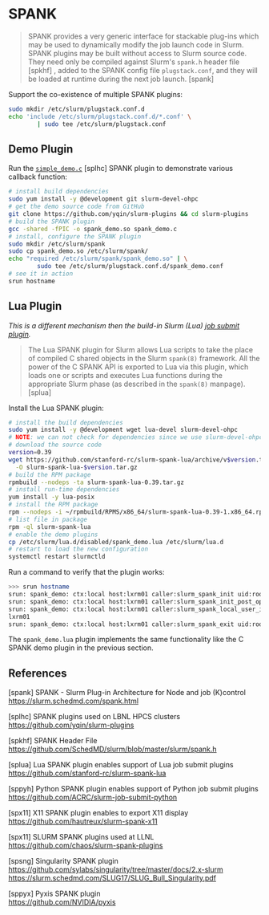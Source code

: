 # SPANK

> SPANK provides a very generic interface for stackable plug-ins which may be
> used to dynamically modify the job launch code in Slurm. SPANK plugins may be
> built without access to Slurm source code. They need only be compiled against
> Slurm's `spank.h` header file [spkhf] , added to the SPANK config file
> `plugstack.conf`, and they will be loaded at runtime during the next job
> launch. [spank]

Support the co-existence of multiple SPANK plugins:

```bash
sudo mkdir /etc/slurm/plugstack.conf.d
echo 'include /etc/slurm/plugstack.conf.d/*.conf' \
        | sudo tee /etc/slurm/plugstack.conf
```

## Demo Plugin

Run the [`simple_demo.c`][demo] [splhc] SPANK plugin to demonstrate various
callback function:

[demo]: https://github.com/yqin/slurm-plugins/blob/master/spank_demo.c

```bash
# install build dependencies
sudo yum install -y @development git slurm-devel-ohpc
# get the demo source code from GitHub
git clone https://github.com/yqin/slurm-plugins && cd slurm-plugins
# build the SPANK plugin
gcc -shared -fPIC -o spank_demo.so spank_demo.c
# install, configure the SPANK plugin
sudo mkdir /etc/slurm/spank
sudo cp spank_demo.so /etc/slurm/spank/
echo "required /etc/slurm/spank/spank_demo.so" | \
        sudo tee /etc/slurm/plugstack.conf.d/spank_demo.conf
# see it in action
srun hostname
```

## Lua Plugin

*This is a different mechanism then the build-in Slurm (Lua) [job submit
plugin](job_submit_plugin.md).*

> The Lua SPANK plugin for Slurm allows Lua scripts to take the place of
> compiled C shared objects in the Slurm `spank(8)` framework. All the power of
> the C SPANK API is exported to Lua via this plugin, which loads one or scripts
> and executes Lua functions during the appropriate Slurm phase (as described in
> the `spank(8)` manpage). [splua]

Install the Lua SPANK plugin:

```bash
# install the build dependencies
sudo yum install -y @development wget lua-devel slurm-devel-ohpc
# NOTE: we can not check for dependencies since we use slurm-devel-ohpc
# download the source code
version=0.39
wget https://github.com/stanford-rc/slurm-spank-lua/archive/v$version.tar.gz \
  -O slurm-spank-lua-$version.tar.gz
# build the RPM package
rpmbuild --nodeps -ta slurm-spank-lua-0.39.tar.gz
# install run-time dependencies
yum install -y lua-posix
# install the RPM package
rpm --nodeps -i ~/rpmbuild/RPMS/x86_64/slurm-spank-lua-0.39-1.x86_64.rpm
# list file in package
rpm -ql slurm-spank-lua
# enable the demo plugins
cp /etc/slurm/lua.d/disabled/spank_demo.lua /etc/slurm/lua.d
# restart to load the new configuration
systemctl restart slurmctld
```

Run a command to verify that the plugin works:

```bash
>>> srun hostname
srun: spank_demo: ctx:local host:lxrm01 caller:slurm_spank_init uid:root gid:root
srun: spank_demo: ctx:local host:lxrm01 caller:slurm_spank_init_post_opt uid:root gid:root
srun: spank_demo: ctx:local host:lxrm01 caller:slurm_spank_local_user_init uid:root gid:root
lxrm01
srun: spank_demo: ctx:local host:lxrm01 caller:slurm_spank_exit uid:root gid:root
```

The `spank_demo.lua` plugin  implements the same functionality like the C SPANK
demo plugin in the previous section.





## References

[spank] SPANK - Slurm Plug-in Architecture for Node and job (K)control  
<https://slurm.schedmd.com/spank.html>

[splhc] SPANK plugins used on LBNL HPCS clusters  
<https://github.com/yqin/slurm-plugins>

[spkhf] SPANK Header File  
<https://github.com/SchedMD/slurm/blob/master/slurm/spank.h>

[splua] Lua SPANK plugin enables support of Lua job submit plugins  
<https://github.com/stanford-rc/slurm-spank-lua>  

[sppyh] Python SPANK plugin enables support of Python job submit plugins  
<https://github.com/ACRC/slurm-job-submit-python>

[spx11] X11 SPANK plugin enables to export X11 display  
<https://github.com/hautreux/slurm-spank-x11>

[spx11] SLURM SPANK plugins used at LLNL  
<https://github.com/chaos/slurm-spank-plugins>

[spsng] Singularity SPANK plugin  
<https://github.com/sylabs/singularity/tree/master/docs/2.x-slurm>  
<https://slurm.schedmd.com/SLUG17/SLUG_Bull_Singularity.pdf>

[sppyx] Pyxis SPANK plugin  
<https://github.com/NVIDIA/pyxis>
